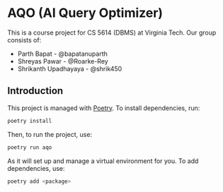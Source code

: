 # AQO (AI Query Optimizer)

This is a course project for CS 5614 (DBMS) at Virginia Tech. Our group consists
of:

- Parth Bapat - @bapatanuparth
- Shreyas Pawar - @Roarke-Rey
- Shrikanth Upadhayaya - @shrik450

## Introduction

This project is managed with [Poetry](https://python-poetry.org/). To install
dependencies, run:

```bash
poetry install
```

Then, to run the project, use:

```bash
poetry run aqo
```

As it will set up and manage a virtual environment for you. To add dependencies,
use:

```bash
poetry add <package>
```
